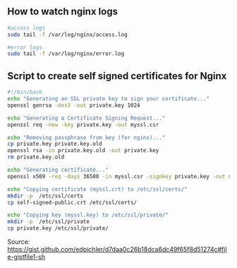 
## How to watch nginx logs
``` bash
#access logs
sudo tail -f /var/log/nginx/access.log

#error logs
sudo tail -f /var/log/nginx/error.log
```

## Script to create self signed certificates for Nginx

``` zsh
#!/bin/bash
echo "Generating an SSL private key to sign your certificate..."
openssl genrsa -des3 -out private.key 1024

echo "Generating a Certificate Signing Request..."
openssl req -new -key private.key -out myssl.csr

echo "Removing passphrase from key (for nginx)..."
cp private.key private.key.old
openssl rsa -in private.key.old -out private.key
rm private.key.old

echo "Generating certificate..."
openssl x509 -req -days 36500 -in myssl.csr -signkey private.key -out self-signed-public.crt

echo "Copying certificate (myssl.crt) to /etc/ssl/certs/"
mkdir -p  /etc/ssl/certs
cp self-signed-public.crt /etc/ssl/certs/

echo "Copying key (myssl.key) to /etc/ssl/private/"
mkdir -p  /etc/ssl/private
cp private.key /etc/ssl/private/
```
Source: https://gist.github.com/edpichler/d7daa0c26b18dca6dc49f65f8d51274c#file-gistfile1-sh